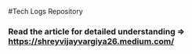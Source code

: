#Tech Logs Repository
### Read the article for detailed understanding => https://shreyvijayvargiya26.medium.com/
